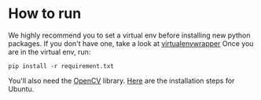 # How to run

We highly recommend you to set a virtual env before installing new python packages. If you don't have one, take a look at [virtualenvwrapper](https://virtualenvwrapper.readthedocs.io/en/latest/)
Once you are in the virtual env, run:

```
pip install -r requirement.txt
```

You'll also need the [OpenCV](https://opencv.org/) library. [Here](https://www.pyimagesearch.com/2016/10/24/ubuntu-16-04-how-to-install-opencv/) are the installation
steps for Ubuntu.
